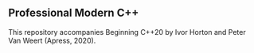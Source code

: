 ## Professional Modern C++

This repository accompanies Beginning C++20 by Ivor Horton and Peter Van Weert (Apress, 2020).
